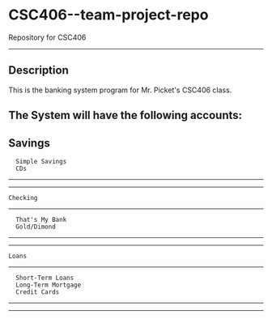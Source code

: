 CSC406--team-project-repo
=========================

Repository for CSC406

---------------------------
Description
---------------------------
This is the banking system program for Mr. Picket's CSC406 class.

The System will have the following accounts:
  ----------------------
  Savings
  ----------------------
      Simple Savings
      CDs
  ----------------------
  ----------------------
    Checking
  ----------------------
      That's My Bank
      Gold/Dimond
  ----------------------
  ----------------------
    Loans
  ----------------------
      Short-Term Loans 
      Long-Term Mortgage
      Credit Cards
  ----------------------

---------------------------

